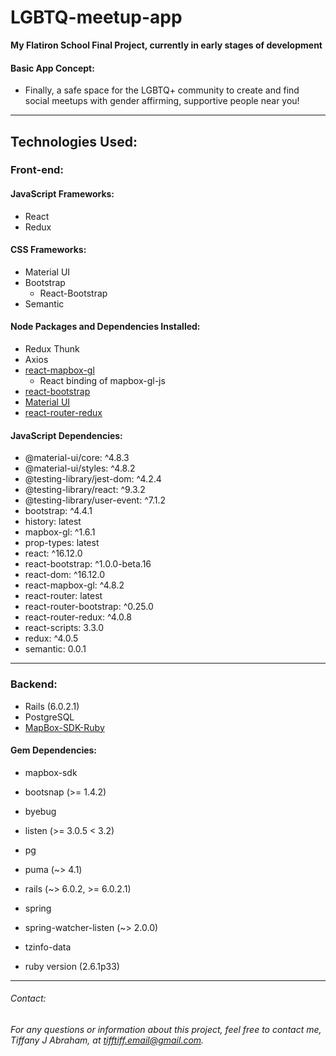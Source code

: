 # LGBTQ-meetup-app
 **My Flatiron School Final Project, currently in early stages of development**
 


 #### Basic App Concept:
  * Finally, a safe space for the LGBTQ+ community to create and find social meetups with gender affirming, supportive people near you!
  
---
## Technologies Used: 
### Front-end:
#### JavaScript Frameworks:
* React
* Redux
#### CSS Frameworks:
* Material UI
* Bootstrap
  * React-Bootstrap
* Semantic
#### Node Packages and Dependencies Installed:
* Redux Thunk
* Axios
* [react-mapbox-gl](https://alex3165.github.io/react-mapbox-gl/)
    * React binding of mapbox-gl-js
* [react-bootstrap](https://react-bootstrap.github.io/)
* [Material UI](https://material-ui.com/)
* [react-router-redux](https://github.com/reactjs/react-router-redux)
#### JavaScript Dependencies:
* @material-ui/core: ^4.8.3
* @material-ui/styles: ^4.8.2
* @testing-library/jest-dom: ^4.2.4
* @testing-library/react: ^9.3.2
* @testing-library/user-event: ^7.1.2
* bootstrap: ^4.4.1
*  history: latest
* mapbox-gl: ^1.6.1
* prop-types: latest
* react: ^16.12.0
*  react-bootstrap: ^1.0.0-beta.16
* react-dom: ^16.12.0
* react-mapbox-gl: ^4.8.2
* react-router: latest
* react-router-bootstrap: ^0.25.0
* react-router-redux: ^4.0.8
* react-scripts: 3.3.0
* redux: ^4.0.5
* semantic: 0.0.1

---

### Backend:
* Rails (6.0.2.1)
* PostgreSQL
* [MapBox-SDK-Ruby](https://github.com/mapbox/mapbox-sdk-rb)


#### Gem Dependencies:
  * mapbox-sdk
  * bootsnap (>= 1.4.2)
 * byebug
  * listen (>= 3.0.5 < 3.2)
 *  pg
 *  puma (~> 4.1)
  * rails (~> 6.0.2, >= 6.0.2.1)
 *  spring
  * spring-watcher-listen (~> 2.0.0)
  * tzinfo-data
  
  *  ruby version (2.6.1p33)
----
###### Contact:
###### For any questions or information about this project, feel free to contact me, Tiffany J Abraham, at tifftiff.email@gmail.com.